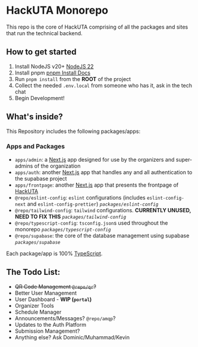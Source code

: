 # HackUTA Monorepo

This repo is the core of HackUTA comprising of all the packages and sites that run the technical backend.

## How to get started

1. Install NodeJS v20+ [NodeJS 22](https://nodejs.org/dist/v22.18.0/node-v22.18.0-x64.msi)
2. Install pnpm [pnpm Install Docs](https://pnpm.io/installation)
3. Run `pnpm install` from the **ROOT** of the project
4. Collect the needed `.env.local` from someone who has it, ask in the tech chat
5. Begin Development!

## What's inside?

This Repository includes the following packages/apps:

### Apps and Packages

- `apps/admin`: a [Next.js](https://nextjs.org/) app designed for use by the organizers and super-admins of the organization
- `apps/auth`: another [Next.js](https://nextjs.org/) app that handles any and all authentication to the supabase project
- `apps/frontpage`: another [Next.js](https://nextjs.org/) app that presents the frontpage of [HackUTA](https://hackuta.org)
- `@repo/eslint-config`: `eslint` configurations (includes `eslint-config-next` and `eslint-config-prettier`) *`packages/eslint-config`*
- `@repo/tailwind-config`: `tailwind` configurations. **CURRENTLY UNUSED, NEED TO FIX THIS** *`packages/tailwind-config`*
- `@repo/typescript-config`: `tsconfig.json`s used throughout the monorepo *`packages/typescript-config`*
- `@repo/supabase`: the core of the database management using supabase *`packages/supabase`*

Each package/app is 100% [TypeScript](https://www.typescriptlang.org/).

## The Todo List:

- ~~QR Code Management `@repo/qr`?~~
- Better User Management
- User Dashboard - **WIP (`portal`)**
- Organizer Tools
- Schedule Manager
- Announcements/Messages? `@repo/amqp`?
- Updates to the Auth Platform
- Submission Management?
- Anything else? Ask Dominic/Muhammad/Kevin
